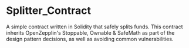 # Splitter_Contract
A simple contract written in Solidity that safely splits funds. This contract inherits OpenZepplin's Stoppable, Ownable & SafeMath as part of the design pattern
decisions, as well as avoiding common vulnerabilities.
